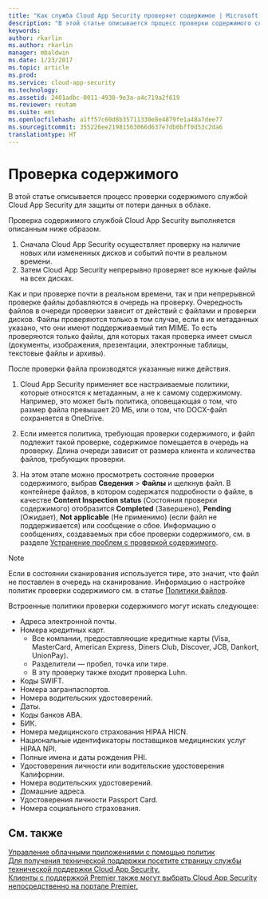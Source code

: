 ```yaml
---
title: "Как служба Cloud App Security проверяет содержимое | Microsoft Docs"
description: "В этой статье описывается процесс проверки содержимого службой Cloud App Security для защиты от потери данных в облаке."
keywords: 
author: rkarlin
ms.author: rkarlin
manager: mbaldwin
ms.date: 1/23/2017
ms.topic: article
ms.prod: 
ms.service: cloud-app-security
ms.technology: 
ms.assetid: 2401adbc-0011-4938-9e3a-a4c719a2f619
ms.reviewer: reutam
ms.suite: ems
ms.openlocfilehash: a1ff57c60d8b35711330e8e4879fe1a48a7dee77
ms.sourcegitcommit: 355226ee21981563066d637e7db0bff0d53c2da6
translationtype: HT
---
```

# <a name="content-inspection"></a>Проверка содержимого
В этой статье описывается процесс проверки содержимого службой Cloud App Security для защиты от потери данных в облаке. 


Проверка содержимого службой Cloud App Security выполняется описанным ниже образом.
1. Сначала Cloud App Security осуществляет проверку на наличие новых или измененных дисков и событий почти в реальном времени.
2. Затем Cloud App Security непрерывно проверяет все нужные файлы на всех дисках.  

Как и при проверке почти в реальном времени, так и при непрерывной проверке файлы добавляются в очередь на проверку. Очередность файлов в очереди проверки зависит от действий с файлами и проверки дисков. Файлы проверяются только в том случае, если в их метаданных указано, что они имеют поддерживаемый тип MIME. То есть проверяются только файлы, для которых такая проверка имеет смысл (документы, изображения, презентации, электронные таблицы, текстовые файлы и архивы).  

После проверки файла производятся указанные ниже действия.

1. Cloud App Security применяет все настраиваемые политики, которые относятся к метаданным, а не к самому содержимому. Например, это может быть политика, оповещающая о том, что размер файла превышает 20 МБ, или о том, что DOCX-файл сохраняется в OneDrive. 

2. Если имеется политика, требующая проверки содержимого, и файл подлежит такой проверке, содержимое помещается в очередь на проверку. Длина очереди зависит от размера клиента и количества файлов, требующих проверки. 

3. На этом этапе можно просмотреть состояние проверки содержимого, выбрав **Сведения** > **Файлы** и щелкнув файл. В контейнере файлов, в котором содержатся подробности о файле, в качестве **Content Inspection status** (Состояния проверки содержимого) отобразится **Completed** (Завершено), **Pending** (Ожидает), **Not applicable** (Не применимо) (если файл не поддерживается) или сообщение о сбое. Информацию о сообщениях, создаваемых при сбое проверки содержимого, см. в разделе [Устранение проблем с проверкой содержимого](troubleshooting-content-inspection.md).

> [!NOTE]
> Если в состоянии сканирования используется тире, это значит, что файл не поставлен в очередь на сканирование. Информацию о настройке политик проверки содержимого см. в статье [Политики файлов](data-protection-policies.md).

Встроенные политики проверки содержимого могут искать следующее:

- Адреса электронной почты. 
- Номера кредитных карт. 
  - Все компании, предоставляющие кредитные карты (Visa, MasterCard, American Express, Diners Club, Discover, JCB, Dankort, UnionPay). 
  - Разделители — пробел, точка или тире.
  - В эту проверку также входит проверка Luhn.
- Коды SWIFT.
- Номера загранпаспортов.
- Номера водительских удостоверений.
- Даты.
- Коды банков ABA.
- БИК.
- Номера медицинского страхования HIPAA HICN.
- Национальные идентификаторы поставщиков медицинских услуг HIPAA NPI.
- Полные имена и даты рождения PHI.
- Удостоверения личности или водительские удостоверения Калифорнии.
- Номера водительских удостоверений.
- Домашние адреса.
- Удостоверения личности Passport Card.
- Номера социального страхования.



## <a name="see-also"></a>См. также  
[Управление облачными приложениями с помощью политик](control-cloud-apps-with-policies.md)   
[Для получения технической поддержки посетите страницу службы технической поддержки Cloud App Security.](http://support.microsoft.com/oas/default.aspx?prid=16031)   
[Клиенты с поддержкой Premier также могут выбрать Cloud App Security непосредственно на портале Premier.](https://premier.microsoft.com/)  
  